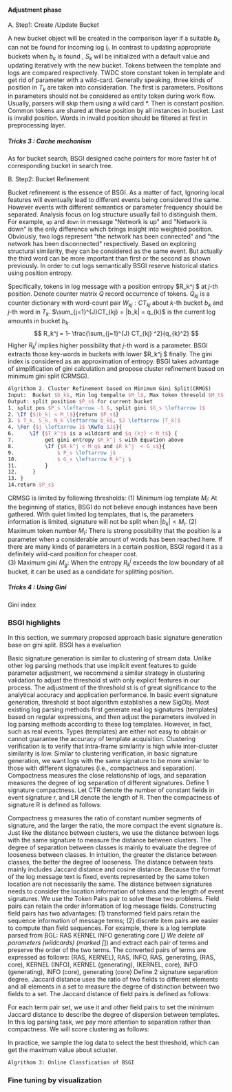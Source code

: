 #### Adjustment phase

A. Step1:  Create /Update Bucket

A new bucket object will be created in the comparison layer if a suitable $b_k$ can not be found for incoming log $l_i$.  In contrast to updating appropriate buckets when $b_k$ is found , $S_k$ will be initialized with a default value and updating iteratively with the new bucket.  Tokens between the template and logs are compared respectively. TWDC  store constant token in template and get rid of parameter with a wild-card. Generally speaking, three kinds of position in $T_k$ are taken into consideration. The first is parameters. Positions in parameters should not be considered as entity token during work flow. Usually, parsers will skip them using a wild card $*$.  Then is constant position. Common tokens are shared at these position by all instances in bucket. Last is invalid position. Words in invalid position should be filtered at first in preprocessing layer.



##### Tricks 3 : Cache mechanism

As for bucket search, BSGI designed cache pointers for more faster hit of corresponding bucket in search tree.





B. Step2:  Bucket Refinement

Bucket refinement is the essence of BSGI. As a matter of fact, Ignoring local features will eventually lead to different events being considered the same.  However events with different semantics or parameter frequency should be separated. Analysis focus on log structure usually fail to distinguish them. For example, `up` and `down` in message "Network is up" and "Network is down" is the only difference which brings insight into weighted position. Obviously, two logs represent "the network has been connected" and "the network has been disconnected" respectively. Based on exploring structural similarity, they can be considered as the same event. But actually the third word can be more important than first or the second as shown previously.  In order to cut logs semantically  BSGI reserve historical statics using position entropy. 

Specifically, tokens in log message with a position entropy $R_k^j $ at $j$-th position. Denote counter matrix $Q$ record  occurrence of tokens. $Q_{kj}$ is a counter dictionary with word-count pair $W_{kj}: CT_{kj}$ about $k$-th bucket $b_k$ and $j$-th word in $T_k$. $\sum_{j=1}^{J}CT_{kj} = |b_k| = q_{k}$ is the current log amounts in bucket $b_k$.  
$$
R_k^j = 1- \frac{\sum_{j=1}^{J} CT_{kj} ^2}{q_{k}^2}
$$
 Higher $R_k^j$ implies higher possibility that $j$-th word is a parameter. BSGI extracts those key-words in buckets with lower $R_k^j $ finally.  The gini index is considered as  an approximation of entropy. BSGI takes advantage of  simplification of gini calculation and propose cluster refinement based on minimum gini split (CRMSG). 

```latex
Algrithom 2. Cluster Refinement based on Minimum Gini Split(CRMGS)
Input:  Bucket $b_k$, Min log tempalte $M_l$, Max token thresold $M_t$, Max Gini $M_g$   
Output: split position $P_s$ for current bucket
1. split pos $P_s \leftarrow -1 $, split gini $G_s \leftarrow 1$
2. \If {$|b_k| < M_l$}{return $P_s$}
3. $ T_k, S_k, N_k \leftarrow b_k$, $J \leftarrow |T_k|$
4. \For {$j \leftarrow 1$ \KwTo $J$}{
6.     \If {$T_k^j$ is a wildcard and $q_{kj} < M_t$} { 
7. 			get gini entropy $R_k^j $ with Equation above
8. 			\If {$R_k^j < M_g$ and $R_k^j  < G_s$}{
9. 				$ P_s \leftarrow j$
10.				$ G_s \leftarrow R_k^j $
11.			}
12.		}
13.	}
14.return $P_s$
```

CRMSG is limited by following thresholds:
(1) Minimum log template $M_l$: At the beginning of statics, BSGI do not believe enough instances have been gathered. With quiet limited log templates, that is, the parameters information is limited, signature will not be split when $|b_k| < M_l$. 
(2) Maximum token number $M_t$: There is strong possibility that the position is a parameter when a considerable amount of words has been reached here. If there are many kinds of parameters in a certain position, BSGI regard it as a definitely wild-card position for cheaper cost.  
(3) Maximum gini $M_g$: When the entropy $R_k^j$ exceeds the low boundary of all bucket, it can be used as a candidate for splitting position.



##### Tricks 4 : Using Gini

Gini index 



### BSGI highlights

In this section, we summary proposed approach basic signature generation base on gini split. BSGI has a evaluation 



Basic signature generation is similar to clustering of stream data. Unlike other log parsing methods that use implicit event features to guide parameter adjustment, we recommend a similar strategy in clustering validation to adjust the threshold st with only explicit features in our process. The adjustment of the threshold st is of great significance to the analytical accuracy and application performance. In basic event signature generation, threshold st boot algorithm establishes a new SigObj. Most existing log parsing methods first generate real log signatures (templates) based on regular expressions, and then adjust the parameters involved in log parsing methods according to these log templates. However, in fact, such as real events. Types (templates) are either not easy to obtain or cannot guarantee the accuracy of template acquisition.
Clustering verification is to verify that intra-frame similarity is high while inter-cluster similarity is low. Similar to clustering verification, in basic signature generation, we want logs with the same signature to be more similar to those with different signatures (i.e., compactness and separation). Compactness measures the close relationship of logs, and separation measures the degree of log separation of different signatures.
Define 1 signature compactness. Let CTR denote the number of constant fields in event signature r, and LR denote the length of R. Then the compactness of signature R is defined as follows:

Compactness g measures the ratio of constant number segments of signature, and the larger the ratio, the more compact the event signature is.
Just like the distance between clusters, we use the distance between logs with the same signature to measure the distance between clusters.
The degree of separation between classes is mainly to evaluate the degree of looseness between classes. In intuition, the greater the distance between classes, the better the degree of looseness. The distance between texts mainly includes Jaccard distance and cosine distance. Because the format of the log message text is fixed, events represented by the same token location are not necessarily the same. The distance between signatures needs to consider the location information of tokens and the length of event signatures. We use the Token Pairs pair to solve these two problems.
Field pairs can retain the order information of log message fields. Constructing field pairs has two advantages: (1) transformed field pairs retain the sequence information of message terms; (2) discrete item pairs are easier to compute than field sequences.
For example, there is a log template parsed from BGL:
RAS KERNEL INFO generating core [*]
We delete all parameters (wildcards) (marked [*]) and extract each pair of terms and preserve the order of the two terms. The converted pairs of terms are expressed as follows:
(RAS, KERNEL), RAS, INFO, RAS, generating,
(RAS, core), KERNEL (INFO), KERNEL (generating),
(KERNEL, core), INFO (generating), INFO (core), generating (core)
Define 2 signature separation degree. Jaccard distance uses the ratio of two fields to different elements and all elements in a set to measure the degree of distinction between two fields to a set. The Jaccard distance of field pairs is defined as follows:

For each term pair set, we use it and other field pairs to set the minimum Jaccard distance to describe the degree of dispersion between templates. In this log parsing task, we pay more attention to separation rather than compactness. We will score clustering as follows:

In practice, we sample the log data to select the best threshold, which can get the maximum value about scluster.



```latex
Algrithom 3: Online Classfication of BSGI
```



### Fine tuning by visualization







